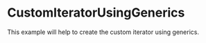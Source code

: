 # CustomIteratorUsingGenerics

This example will help to create the custom iterator using generics.
